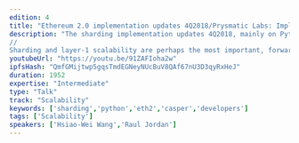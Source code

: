```yaml
---
edition: 4
title: "Ethereum 2.0 implementation updates 4Q2018/Prysmatic Labs: Implementing Ethereum 2.0 Today"
description: "The sharding implementation updates 4Q2018, mainly on Python side.
//
Sharding and layer-1 scalability are perhaps the most important, forward-thinking changes that Ethereum 2.0 will implement. Ever since the inception of the Sharding FAQ by Vitalik, both the foundation’s research team and the community have actively engaged in bringing ideas together into a solid specification and road ahead for the future of Ethereum. This task will focus around the ins-and-outs of building the high-level Ethereum 2.0’s Casper & Sharding spec into granular code by one of the main sharding implementation teams, Prysmatic Labs. We will analyze caveats we ran into when designing Ethereum 2.0 while the research is still in flux. Ethereum 2.0 encompasses a lot more than software upgrades, as it gives developers the opportunity to pave a path with better design capabilities, a better open source contribution ecosystem through documentations, and a more modular, pluggable set of tools built to last the test of time. We assembled organically as a team to build this out, and we aim to give back to the community from what we have learned so far in terms of building on a volatile research spes, attracting open source talent, mitigating technical debt, and why transparency and public work are important."
youtubeUrl: "https://youtu.be/91ZAFIoha2w"
ipfsHash: "QmfGMijtwp5gqsTmdEGNeyNUcBuV8QAf67nU3D3qyRxHeJ"
duration: 1952
expertise: "Intermediate"
type: "Talk"
track: "Scalability"
keywords: ['sharding','python','eth2','casper','developers']
tags: ['Scalability']
speakers: ['Hsiao-Wei Wang','Raul Jordan']
---
```

